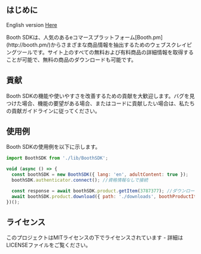 ## **はじめに**
<p>English version <a href="readme-en.md">Here</a></p>
Booth SDKは、人気のあるeコマースプラットフォーム[Booth.pm](http://booth.pm/)からさまざまな商品情報を抽出するためのウェブスクレイピングツールです。サイト上のすべての無料および有料商品の詳細情報を取得することが可能で、無料の商品のダウンロードも可能です。

## **貢献**

Booth SDKの機能や使いやすさを改善するための貢献を大歓迎します。バグを見つけた場合、機能の要望がある場合、またはコードに貢献したい場合は、私たちの貢献ガイドラインに従ってください。

## **使用例**

Booth SDKの使用例を以下に示します。

```jsx
import BoothSDK from './lib/BoothSDK';

void (async () => {
  const boothSDK = new BoothSDK({ lang: 'en', adultContent: true });
  boothSDK.authenticator.connect(); //資格情報なしで接続

  const response = await boothSDK.product.getItem(3787377); //ダウンロードする商品のID
  await boothSDK.product.download({ path: './downloads', boothProductItem: response }); // ./downloadsに保存
})();

```

## **ライセンス**

このプロジェクトはMITライセンスの下でライセンスされています - 詳細はLICENSEファイルをご覧ください。
